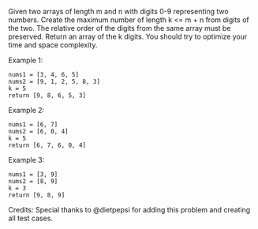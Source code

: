 Given two arrays of length m and n with digits 0-9 representing two numbers. Create the maximum number of length k <= m + n from digits of the two. The relative order of the digits from the same array must be preserved. Return an array of the k digits. You should try to optimize your time and space complexity.

Example 1:

~~~
nums1 = [3, 4, 6, 5]
nums2 = [9, 1, 2, 5, 8, 3]
k = 5
return [9, 8, 6, 5, 3]
~~~

Example 2:

~~~
nums1 = [6, 7]
nums2 = [6, 0, 4]
k = 5
return [6, 7, 6, 0, 4]
~~~

Example 3:

~~~
nums1 = [3, 9]
nums2 = [8, 9]
k = 3
return [9, 8, 9]
~~~

Credits:
Special thanks to @dietpepsi for adding this problem and creating all test cases.
